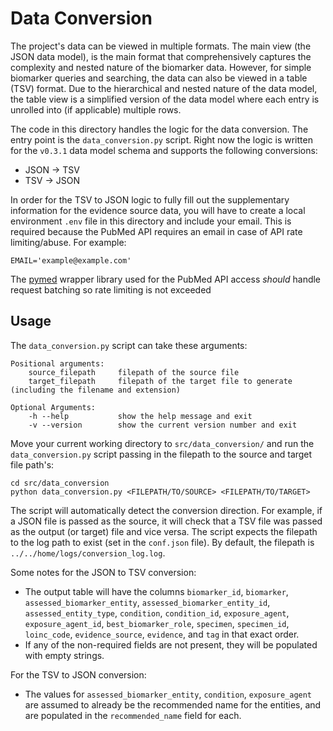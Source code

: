 # Data Conversion 

The project's data can be viewed in multiple formats. The main view (the JSON data model), is the main format that comprehensively captures the complexity and nested nature of the biomarker data. However, for simple biomarker queries and searching, the data can also be viewed in a table (TSV) format. Due to the hierarchical and nested nature of the data model, the table view is a simplified version of the data model where each entry is unrolled into (if applicable) multiple rows. 

The code in this directory handles the logic for the data conversion. The entry point is the `data_conversion.py` script. Right now the logic is written for the `v0.3.1` data model schema and supports the following conversions:
- JSON -> TSV
- TSV -> JSON 

In order for the TSV to JSON logic to fully fill out the supplementary information for the evidence source data, you will have to create a local environment `.env` file in this directory and include your email. This is required because the PubMed API requires an email in case of API rate limiting/abuse. For example:

```
EMAIL='example@example.com'
```

The [pymed](https://github.com/gijswobben/pymed) wrapper library used for the PubMed API access *should* handle request batching so rate limiting is not exceeded 

## Usage 

The `data_conversion.py` script can take these arguments: 

``` 
Positional arguments:
    source_filepath     filepath of the source file
    target_filepath     filepath of the target file to generate (including the filename and extension)

Optional Arguments:
    -h --help           show the help message and exit 
    -v --version        show the current version number and exit
```

Move your current working directory to `src/data_conversion/` and run the `data_conversion.py` script passing in the filepath to the source and target file path's: 

```
cd src/data_conversion
python data_conversion.py <FILEPATH/TO/SOURCE> <FILEPATH/TO/TARGET>
```

The script will automatically detect the conversion direction. For example, if a JSON file is passed as the source, it will check that a TSV file was passed as the output (or target) file and vice versa. The script expects the filepath to the log path to exist (set in the `conf.json` file). By default, the filepath is `../../home/logs/conversion_log.log`. 

Some notes for the JSON to TSV conversion: 
- The output table will have the columns `biomarker_id`, `biomarker`, `assessed_biomarker_entity`, `assessed_biomarker_entity_id`, `assessed_entity_type`, `condition`, `condition_id`, `exposure_agent`, `exposure_agent_id`, `best_biomarker_role`, `specimen`, `specimen_id`, `loinc_code`, `evidence_source`, `evidence`, and `tag` in that exact order.
- If any of the non-required fields are not present, they will be populated with empty strings.

For the TSV to JSON conversion: 
- The values for `assessed_biomarker_entity`, `condition`, `exposure_agent` are assumed to already be the recommended name for the entities, and are populated in the `recommended_name` field for each. 